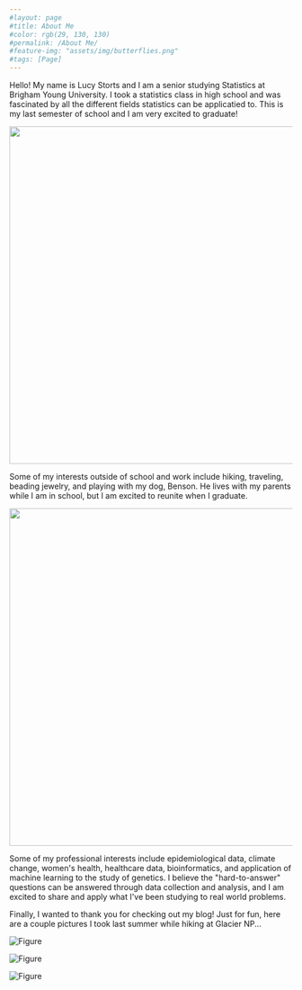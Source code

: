```yaml
---
#layout: page
#title: About Me
#color: rgb(29, 130, 130)
#permalink: /About Me/
#feature-img: "assets/img/butterflies.png"
#tags: [Page]
---
```


Hello! My name is Lucy Storts and I am a senior studying Statistics at Brigham Young University. I took a statistics class in high school and was fascinated by all the different fields statistics can be applicatied to. This is my last semester of school and I am very excited to graduate!

<img src="https://raw.githubusercontent.com/lucystorts/stat386-projects/main/assets/images/picofme.jpg" alt="" style="width:600px;"/>


Some of my interests outside of school and work include hiking, traveling, beading jewelry, and playing with my dog, Benson. He lives with my parents while I am in school, but I am excited to reunite when I graduate. 

<img src="https://raw.githubusercontent.com/lucystorts/stat386-projects/main/assets/images/benson.jpg" alt="" style="width:600px;"/>

Some of my professional interests include epidemiological data, climate change, women's health, healthcare data, bioinformatics, and application of machine learning to the study of genetics. I believe the "hard-to-answer" questions can be answered through data collection and analysis, and I am excited to share and apply what I've been studying to real world problems. 

Finally, I wanted to thank you for checking out my blog! Just for fun, here are a couple pictures I took last summer while hiking at Glacier NP...

![Figure](https://raw.githubusercontent.com/lucystorts/stat386-projects/main/assets/images/glaciernp1.jpg) <br>

![Figure](https://raw.githubusercontent.com/lucystorts/stat386-projects/main/assets/images/glaciernp2.jpg) <br>

![Figure](https://raw.githubusercontent.com/lucystorts/stat386-projects/main/assets/images/glaciernp3.jpg) <br>